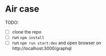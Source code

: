 # Air case

TODO:

- [ ] clone the repo
- [ ] run `npm install`
- [ ] run `npm run start:dev` and open browser on http://localhost:3000/graphql
